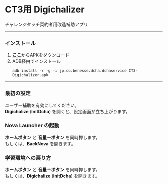 # CT3用 Digichalizer

チャレンジタッチ契約者用改造補助アプリ

---

### インストール

1. [**ここ**](https://github.com/s1204IT/CT3-Digichalizer/releases/latest/)からAPKをダウンロード
2. ADB経由でインストール
   ```
   adb install -r -g -i jp.co.benesse.dcha.dchaservice CT3-Digichalizer.apk
   ```

---

### 最初の設定

ユーザー補助を有効にしてください。  
**Digichalize** (**InitDcha**) を開くと、設定画面が立ち上がります。

### Nova Launcher の起動

**ホームボタン** と **音量－ボタン** を同時押します。  
もしくは、**BackNova** を開きます。

### 学習環境への戻り方

**ホームボタン** と **音量＋ボタン** を同時押します。  
もしくは、**Digichalize** (**InitDcha**) を開きます。
